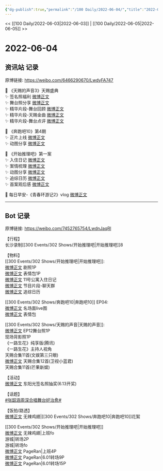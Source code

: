 ```yaml
---
{"dg-publish":true,"permalink":"/100 Daily/2022-06-04/","title":"2022-06-04","created":"2022-12-04T22:50:30.000+08:00","updated":"2023-01-09T19:17:16.764+08:00"}
---
```



<< [[100 Daily/2022-06-03\|2022-06-03]] | [[100 Daily/2022-06-05\|2022-06-05]] >>

# 2022-06-04

## 资讯站 记录

原博链接: https://weibo.com/6466290670/LwdyFA747

💫 《天赐的声音3》天赐盛典  
✨ 签名照福利 [微博正文](https://m.weibo.cn/6466290670/4776781288049338)  
✨ 舞台照分享 [微博正文](https://m.weibo.cn/6466290670/4776780042603057)  
✨ 精华片段-舞台回顾 [微博正文](https://m.weibo.cn/6466290670/4776588858362544)  
✨ 精华片段-天赐金曲 [微博正文](https://m.weibo.cn/6466290670/4776591815084333)  
✨ 精华片段-舞台点评 [微博正文](https://m.weibo.cn/6466290670/4776597921727152)

💫 《奔跑吧10》第4期  
✨ 正片上线 [微博正文](https://m.weibo.cn/6466290670/4776604767621084)  
✨ 动图分享 [微博正文](https://m.weibo.cn/6466290670/4776605299246044)

💫 《开始推理吧》第一案  
✨ 入住日记 [微博正文](https://m.weibo.cn/6466290670/4776725890990604)  
✨ 案情梳理 [微博正文](https://m.weibo.cn/6466290670/4776726565748877)  
✨ 动图分享 [微博正文](https://m.weibo.cn/6466290670/4776728076225214)  
✨ 追综日历 [微博正文](https://m.weibo.cn/6466290670/4776730180716847)  
✨ 首案观后感 [微博正文](https://m.weibo.cn/6466290670/4776687822439349)

💫 每日早安-《青春环游记2》vlog [微博正文](https://m.weibo.cn/6466290670/4776562878582339)

---
## Bot 记录

原博链接: https://weibo.com/7452765754/LwdnJaqRl

【行程】  
长沙录制[[300 Events/302 Shows/开始推理吧\|开始推理吧]]8

【物料】  
[[300 Events/302 Shows/开始推理吧\|开始推理吧]]:  
[微博正文](https://m.weibo.cn/2162247381/4776674225557165) 剧照1P  
[微博正文](https://m.weibo.cn/2162247381/4776711863927142) 表情包1P  
[微博正文](https://m.weibo.cn/2162247381/4776711998409522) 11号公寓入住日记  
[微博正文](https://m.weibo.cn/6466290670/4776726565748877) 节目片段-聊天群  
[微博正文](https://m.weibo.cn/6466290670/4776730180716847) 追综日历

[[300 Events/302 Shows/奔跑吧10\|奔跑吧10]] EP04:  
[微博正文](https://m.weibo.cn/5242381821/4776591429468631) 名场面live图  
[微博正文](https://m.weibo.cn/5242381821/4776666922748897) 表情包

[[300 Events/302 Shows/天赐的声音\|天赐的声音]]:  
[微博正文](https://m.weibo.cn/1315706994/4776636718778890) EP12舞台照1P  
[](https://m.weibo.cn/1846843604/4776578997553788) 现场背影照1P  
[](https://m.weibo.cn/2591595652/4776607103323320) 《一路生花》纯享版(腾讯)  
[](https://m.weibo.cn/1670419227/4776702633314527) 《一路生花》主持人视角  
[](https://m.weibo.cn/1371117067/4776622731296896) 天赐合集11首(文娱第三只眼)  
[微博正文](https://m.weibo.cn/5876797510/4776636719043308) 天赐合集12首(卫视小蓝君)  
[](https://m.weibo.cn/1591169702/4776557090702824) 天赐合集11首(芒果新娱)

【活动】  
[微博正文](https://m.weibo.cn/7281898271/4776606520836559) 东阳光签名照抽奖(6.13开奖)

【话题】  
[#张韶涵周深合唱舞台好治愈#](https://s.weibo.com/weibo?q=%23%E5%BC%A0%E9%9F%B6%E6%B6%B5%E5%91%A8%E6%B7%B1%E5%90%88%E5%94%B1%E8%88%9E%E5%8F%B0%E5%A5%BD%E6%B2%BB%E6%84%88%23)

【饭拍/路透】  
[微博正文](https://m.weibo.cn/7495641082/4776737361364452) 无辣鸡翅|[[300 Events/302 Shows/奔跑吧10\|奔跑吧10]]花絮

[[300 Events/302 Shows/开始推理吧\|开始推理吧]]  
[微博正文](https://m.weibo.cn/7495641082/4776589814926356) 无辣鸡翅|上班fo  
[](https://m.weibo.cn/1801743981/4776704012715181) 游城|转场2P  
[](https://m.weibo.cn/1801743981/4776710467489510) 游城|转场fo  
[微博正文](https://m.weibo.cn/7633014126/4776600099620005) PageRan|上班4P  
[微博正文](https://m.weibo.cn/7633014126/4776635717650083) PageRan|6.01转场9P  
[微博正文](https://m.weibo.cn/7633014126/4776642646115802) PageRan|6.01转场15P
